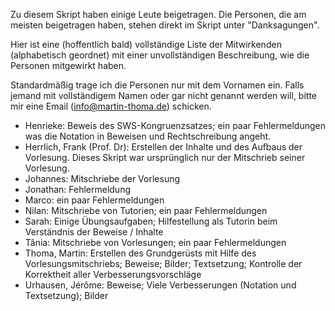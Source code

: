 Zu diesem Skript haben einige Leute beigetragen. Die Personen, die am 
meisten beigetragen haben, stehen direkt im Skript unter "Danksagungen".

Hier ist eine (hoffentlich bald) vollständige Liste der Mitwirkenden (alphabetisch geordnet) mit
einer unvollständigen Beschreibung, wie die Personen mitgewirkt haben.

Standardmäßig trage ich die Personen nur mit dem Vornamen ein. Falls jemand mit
vollständigem Namen oder gar nicht genannt werden will, bitte mir eine Email (info@martin-thoma.de)
schicken.

* Henrieke: Beweis des SWS-Kongruenzsatzes; ein paar Fehlermeldungen was die Notation in Beweisen und Rechtschreibung angeht.
* Herrlich, Frank (Prof. Dr): Erstellen der Inhalte und des Aufbaus der Vorlesung. Dieses Skript war ursprünglich nur der Mitschrieb seiner Vorlesung.
* Johannes: Mitschriebe der Vorlesung
* Jonathan: Fehlermeldung
* Marco: ein paar Fehlermeldungen
* Nilan: Mitschriebe von Tutorien; ein paar Fehlermeldungen
* Sarah: Einige Übungsaufgaben; Hilfestellung als Tutorin beim Verständnis der Beweise / Inhalte
* Tânia: Mitschriebe von Vorlesungen; ein paar Fehlermeldungen
* Thoma, Martin: Erstellen des Grundgerüsts mit Hilfe des Vorlesungsmitschriebs; Beweise; Bilder; Textsetzung; Kontrolle der Korrektheit aller Verbesserungsvorschläge
* Urhausen, Jérôme: Beweise; Viele Verbesserungen (Notation und Textsetzung); Bilder